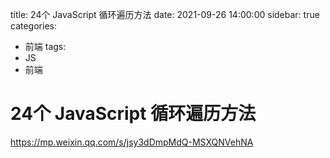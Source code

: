 
title: 24个 JavaScript 循环遍历方法
date: 2021-09-26 14:00:00
sidebar: true
categories:
  - 前端
tags:
  - JS
  - 前端


# 24个 JavaScript 循环遍历方法
https://mp.weixin.qq.com/s/jsy3dDmpMdQ-MSXQNVehNA
